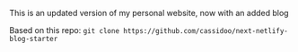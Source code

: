 This is an updated version of my personal website, now with an added blog 

Based on this repo: `git clone https://github.com/cassidoo/next-netlify-blog-starter`
